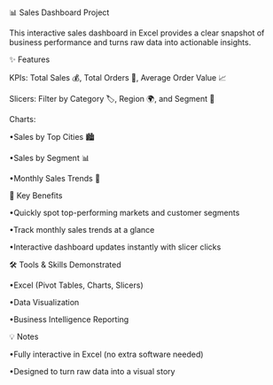 
📊 Sales Dashboard Project

This interactive sales dashboard in Excel provides a clear snapshot of business performance and turns raw data into actionable insights.

✨ Features

KPIs: Total Sales 💰, Total Orders 🛒, Average Order Value 📈

Slicers: Filter by Category 🏷️, Region 🌍, and Segment 👥

Charts:

•Sales by Top Cities 🏙️

•Sales by Segment 📊

•Monthly Sales Trends 📅

🎯 Key Benefits

•Quickly spot top-performing markets and customer segments

•Track monthly sales trends at a glance

•Interactive dashboard updates instantly with slicer clicks

🛠️ Tools & Skills Demonstrated

•Excel (Pivot Tables, Charts, Slicers)

•Data Visualization

•Business Intelligence Reporting

💡 Notes

•Fully interactive in Excel (no extra software needed)

•Designed to turn raw data into a visual story

